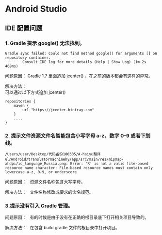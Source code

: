 # Android Studio

## IDE 配置问题

### 1. Gradle 提示 google() 无法找到。

```
Gradle sync failed: Could not find method google() for arguments [] on repository container.
		Consult IDE log for more details (Help | Show Log) (1m 2s 468ms)
```

问题原因：
Gradle 1.7 里面追加  jcenter() ，在之前的版本都会有这样的异常。

解决方法：  
可以通过以下方式追加 jcenter()

```
repositories {
    maven {
        url "https://jcenter.bintray.com"
    }
    ....
}
```

### 2. 提示文件资源文件名智能包含小写字母 a-z，数字 0-9 或者下划线。

```
/Users/user/Desktop/代码备份180305/A-haiyu翻译机/Android/translatormachinehy/app/src/main/res/mipmap-xhdpi/ic_language_Russia.png: Error: 'R' is not a valid file-based resource name character: File-based resource names must contain only lowercase a-z, 0-9, or underscore
```

问题原因：  
资源文件名称包含大写字母。

解决方法：  
文件名称修改成要求的命名规范。

### 3.提示没有引入 Gradle 管理。

问题原因：  
有的时候是由于没有在正确的根目录底下打开相关项目导致的。

解决方法：  
在包含 build.gradle 文件的根目录中打开项目。

